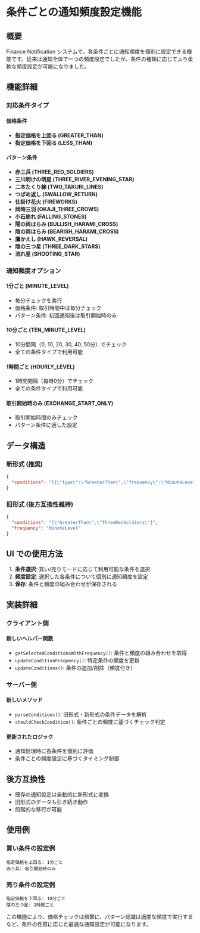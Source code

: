 # 条件ごとの通知頻度設定機能

## 概要

Finance Notification システムで、各条件ごとに通知頻度を個別に設定できる機能です。従来は通知全体で一つの頻度設定でしたが、条件の種類に応じてより柔軟な頻度設定が可能になりました。

## 機能詳細

### 対応条件タイプ

#### 価格条件
- **指定価格を上回る (GREATER_THAN)**
- **指定価格を下回る (LESS_THAN)**

#### パターン条件
- **赤三兵 (THREE_RED_SOLDIERS)**
- **三川明けの明星 (THREE_RIVER_EVENING_STAR)**
- **二本たくり線 (TWO_TAKURI_LINES)**
- **つばめ返し (SWALLOW_RETURN)**
- **仕掛け花火 (FIREWORKS)**
- **岡時三羽 (OKAJI_THREE_CROWS)**
- **小石崩れ (FALLING_STONES)**
- **陽の両はらみ (BULLISH_HARAMI_CROSS)**
- **陰の両はらみ (BEARISH_HARAMI_CROSS)**
- **鷹かえし (HAWK_REVERSAL)**
- **陰の三つ星 (THREE_DARK_STARS)**
- **流れ星 (SHOOTING_STAR)**

### 通知頻度オプション

#### 1分ごと (MINUTE_LEVEL)
- 毎分チェックを実行
- 価格条件: 取引時間中は毎分チェック
- パターン条件: 初回通知後は取引開始時のみ

#### 10分ごと (TEN_MINUTE_LEVEL)
- 10分間隔（0, 10, 20, 30, 40, 50分）でチェック
- 全ての条件タイプで利用可能

#### 1時間ごと (HOURLY_LEVEL)
- 1時間間隔（毎時0分）でチェック
- 全ての条件タイプで利用可能

#### 取引開始時のみ (EXCHANGE_START_ONLY)
- 取引開始時間のみチェック
- パターン条件に適した設定

## データ構造

### 新形式 (推奨)
```json
{
  "conditions": "[{\"type\":\"GreaterThan\",\"frequency\":\"MinuteLevel\"},{\"type\":\"ThreeRedSoldiers\",\"frequency\":\"ExchangeStartOnly\"}]"
}
```

### 旧形式 (後方互換性維持)
```json
{
  "conditions": "[\"GreaterThan\",\"ThreeRedSoldiers\"]",
  "frequency": "MinuteLevel"
}
```

## UI での使用方法

1. **条件選択**: 買い/売りモードに応じて利用可能な条件を選択
2. **頻度設定**: 選択した各条件について個別に通知頻度を設定
3. **保存**: 条件と頻度の組み合わせが保存される

## 実装詳細

### クライアント側

#### 新しいヘルパー関数
- `getSelectedConditionsWithFrequency()`: 条件と頻度の組み合わせを取得
- `updateConditionFrequency()`: 特定条件の頻度を更新
- `updateConditions()`: 条件の追加/削除（頻度付き）

### サーバー側

#### 新しいメソッド
- `parseConditions()`: 旧形式・新形式の条件データを解析
- `shouldCheckCondition()`: 条件ごとの頻度に基づくチェック判定

#### 更新されたロジック
- 通知処理時に各条件を個別に評価
- 条件ごとの頻度設定に基づくタイミング制御

## 後方互換性

- 既存の通知設定は自動的に新形式に変換
- 旧形式のデータも引き続き動作
- 段階的な移行が可能

## 使用例

### 買い条件の設定例
```
指定価格を上回る: 1分ごと
赤三兵: 取引開始時のみ
```

### 売り条件の設定例  
```
指定価格を下回る: 10分ごと
陰の三つ星: 1時間ごと
```

この機能により、価格チェックは頻繁に、パターン認識は適度な頻度で実行するなど、条件の性質に応じた最適な通知設定が可能になります。